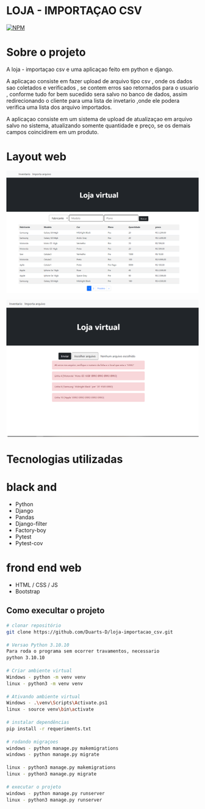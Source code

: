 
# LOJA - IMPORTAÇAO CSV
[![NPM](https://img.shields.io/npm/l/react)](https://github.com/Duarts-D/loja-importacao_csv/blob/master/licence)

# Sobre o projeto
A loja - importaçao csv e uma aplicaçao feito em python e django.

A aplicaçao consiste em fazer upload de arquivo tipo csv , onde os dados sao coletados e verificados ,  se contem erros sao retornados para o usuario ,  conforme tudo for bem sucedido sera salvo no banco de dados, assim redirecionando o cliente  para uma lista de invetario ,onde ele podera verifica uma lista dos arquivo importados.

A aplicaçao consiste em um sistema de upload de atualizaçao em arquivo salvo no sistema, atualizando somente quantidade e preço, se os demais campos coincidirem em um produto.

# Layout web
![web 1](https://github.com/Duarts-D/loja-importacao_csv/blob/master/img/inventario.PNG)

![web 2](https://github.com/Duarts-D/loja-importacao_csv/blob/master/img/importacao.PNG)


# Tecnologias utilizadas


# black and
- Python
- Django
- Pandas
- Django-filter
- Factory-boy
- Pytest
- Pytest-cov

# frond end web
- HTML / CSS / JS 
- Bootstrap
## Como execultar o projeto

```bash
# clonar repositório
git clone https://github.com/Duarts-D/loja-importacao_csv.git

# Versao Python 3.10.10
Para roda o programa sem ocorrer travamentos, necessario
python 3.10.10

# Criar ambiente virtual
Windows - python -m venv venv
linux - python3 -m venv venv

# Ativando ambiente virtual
Windows - .\venv\Scripts\Activate.ps1
linux - source venv\bin\activate

# instalar dependências
pip install -r requeriments.txt

# rodando migraçoes
windows - python manage.py makemigrations
windows - python manage.py migrate

linux - python3 manage.py makemigrations
linux - python3 manage.py migrate

# executar o projeto
windows - python manage.py runserver
linux - python3 manage.py runserver
```

